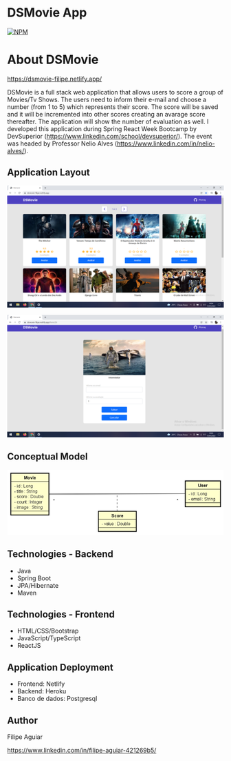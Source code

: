 # DSMovie App
[![NPM](https://img.shields.io/npm/l/react)](https://github.com/filipesag/dsmovie/blob/main/LICENSE)

# About DSMovie

https://dsmovie-filipe.netlify.app/ 

DSMovie is a full stack web application that allows users to score a group of Movies/Tv Shows. The users need to inform their e-mail and choose a number (from 1 to 5)
which represents their score. The score will be saved and it will be incremented into other scores creating an avarage score thereafter. The application will show the number of evaluation 
as well.
I developed this application during Spring React Week Bootcamp by DevSuperior (https://www.linkedin.com/school/devsuperior/). The event was headed by Professor Nelio Alves (https://www.linkedin.com/in/nelio-alves/).

## Application Layout

![pic 1](https://github.com/filipesag/dsmovie/blob/main/DSMovie.png)


![pic 2](https://github.com/filipesag/dsmovie/blob/main/scoreDSMovie.png)

## Conceptual Model 

![pic 3](https://github.com/filipesag/dsmovie/blob/main/dsmovie-dominio.jpg)

## Technologies - Backend

- Java
- Spring Boot
- JPA/Hibernate
- Maven

## Technologies - Frontend

- HTML/CSS/Bootstrap
- JavaScript/TypeScript
- ReactJS

## Application Deployment

- Frontend: Netlify
- Backend: Heroku
- Banco de dados: Postgresql

## Author

Filipe Aguiar

https://www.linkedin.com/in/filipe-aguiar-421269b5/


